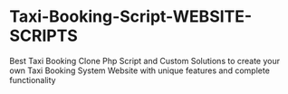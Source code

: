 # Taxi-Booking-Script-WEBSITE-SCRIPTS
Best Taxi Booking Clone Php Script and Custom Solutions to create your own Taxi Booking System Website with unique features and complete functionality
